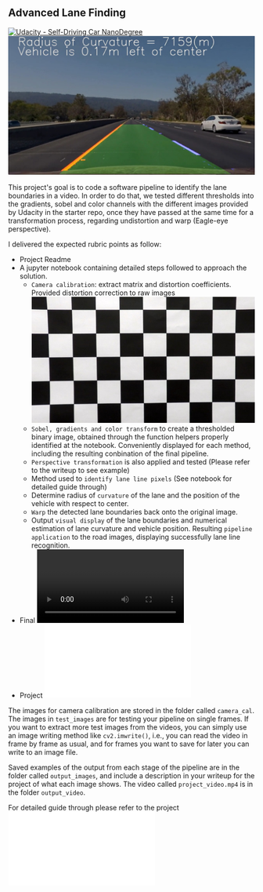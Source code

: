 ## Advanced Lane Finding
[![Udacity - Self-Driving Car NanoDegree](https://s3.amazonaws.com/udacity-sdc/github/shield-carnd.svg)](http://www.udacity.com/drive)
![Lanes Image](./examples/example_output.jpg)

This project's goal is to code a software pipeline to identify the lane boundaries in a video. In order to do that, we tested different thresholds into the gradients, sobel and color channels with the different images provided by Udacity in the starter repo, once they have passed at the same time for a transformation process, regarding undistortion and warp (Eagle-eye perspective).

I delivered the expected rubric points as follow:

* Project Readme
* A jupyter notebook containing detailed steps followed to approach the solution.
    * `Camera calibration`: extract matrix and distortion coefficients. Provided distortion correction to raw images ![Tested Image](./output_images/test_undist.jpg)
    * `Sobel, gradients and color transform` to create a thresholded binary image, obtained through the function helpers properly identified at the notebook. Conveniently displayed for each method, including the resulting conbination of the final pipeline.
    * `Perspective transformation` is also applied and tested (Please refer to the writeup to see example)
    * Method used to `identify lane line pixels` (See notebook for detailed guide through)
    * Determine radius of `curvature` of the lane and the position of the vehicle with respect to center.
    * `Warp` the detected lane boundaries back onto the original image.
    * Output `visual display` of the lane boundaries and numerical estimation of lane curvature and vehicle position. Resulting `pipeline application` to the road images, displaying successfully lane line recognition.
* Final ![video output](./output_video/project_video.mp4)
* Project ![writeup](project_writeup.md)



The images for camera calibration are stored in the folder called `camera_cal`.  The images in `test_images` are for testing your pipeline on single frames.  If you want to extract more test images from the videos, you can simply use an image writing method like `cv2.imwrite()`, i.e., you can read the video in frame by frame as usual, and for frames you want to save for later you can write to an image file.  

Saved examples of the output from each stage of the pipeline are in the folder called `output_images`, and include a description in your writeup for the project of what each image shows.    The video called `project_video.mp4` is in the folder `output_video`.  

For detailed guide through please refer to the project ![writeup](project_writeup.md)